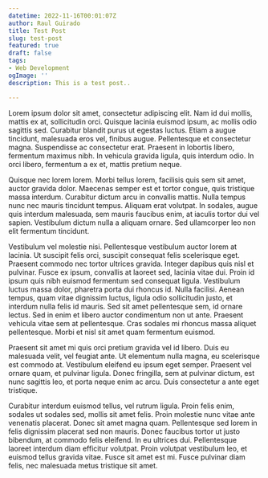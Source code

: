 ```yaml
---
datetime: 2022-11-16T00:01:07Z
author: Raul Guirado
title: Test Post
slug: test-post
featured: true
draft: false
tags:
- Web Development
ogImage: ''
description: This is a test post..

---
```

Lorem ipsum dolor sit amet, consectetur adipiscing elit. Nam id dui mollis, mattis ex at, sollicitudin orci. Quisque lacinia euismod ipsum, ac mollis odio sagittis sed. Curabitur blandit purus ut egestas luctus. Etiam a augue tincidunt, malesuada eros vel, finibus augue. Pellentesque et consectetur magna. Suspendisse ac consectetur erat. Praesent in lobortis libero, fermentum maximus nibh. In vehicula gravida ligula, quis interdum odio. In orci libero, fermentum a ex et, mattis pretium neque.

Quisque nec lorem lorem. Morbi tellus lorem, facilisis quis sem sit amet, auctor gravida dolor. Maecenas semper est et tortor congue, quis tristique massa interdum. Curabitur dictum arcu in convallis mattis. Nulla tempus nunc nec mauris tincidunt tempus. Aliquam erat volutpat. In sodales, augue quis interdum malesuada, sem mauris faucibus enim, at iaculis tortor dui vel sapien. Vestibulum dictum nulla a aliquam ornare. Sed ullamcorper leo non elit fermentum tincidunt.

Vestibulum vel molestie nisi. Pellentesque vestibulum auctor lorem at lacinia. Ut suscipit felis orci, suscipit consequat felis scelerisque eget. Praesent commodo nec tortor ultrices gravida. Integer dapibus quis nisl et pulvinar. Fusce ex ipsum, convallis at laoreet sed, lacinia vitae dui. Proin id ipsum quis nibh euismod fermentum sed consequat ligula. Vestibulum luctus massa dolor, pharetra porta dui rhoncus id. Nulla facilisi. Aenean tempus, quam vitae dignissim luctus, ligula odio sollicitudin justo, et interdum nulla felis id mauris. Sed sit amet pellentesque sem, id ornare lectus. Sed in enim et libero auctor condimentum non ut ante. Praesent vehicula vitae sem at pellentesque. Cras sodales mi rhoncus massa aliquet pellentesque. Morbi et nisl sit amet quam fermentum euismod.

Praesent sit amet mi quis orci pretium gravida vel id libero. Duis eu malesuada velit, vel feugiat ante. Ut elementum nulla magna, eu scelerisque est commodo at. Vestibulum eleifend eu ipsum eget semper. Praesent vel ornare quam, et pulvinar ligula. Donec fringilla, sem at pulvinar dictum, est nunc sagittis leo, et porta neque enim ac arcu. Duis consectetur a ante eget tristique.

Curabitur interdum euismod tellus, vel rutrum ligula. Proin felis enim, sodales ut sodales sed, mollis sit amet felis. Proin molestie nunc vitae ante venenatis placerat. Donec sit amet magna quam. Pellentesque sed lorem in felis dignissim placerat sed non mauris. Donec faucibus tortor ut justo bibendum, at commodo felis eleifend. In eu ultrices dui. Pellentesque laoreet interdum diam efficitur volutpat. Proin volutpat vestibulum leo, et euismod tellus gravida vitae. Fusce sit amet est mi. Fusce pulvinar diam felis, nec malesuada metus tristique sit amet.